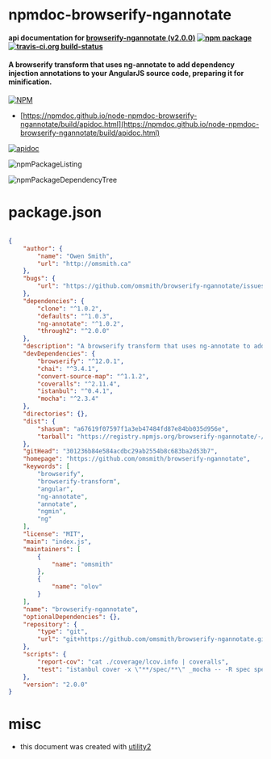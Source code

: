 # npmdoc-browserify-ngannotate

#### api documentation for  [browserify-ngannotate (v2.0.0)](https://github.com/omsmith/browserify-ngannotate)  [![npm package](https://img.shields.io/npm/v/npmdoc-browserify-ngannotate.svg?style=flat-square)](https://www.npmjs.org/package/npmdoc-browserify-ngannotate) [![travis-ci.org build-status](https://api.travis-ci.org/npmdoc/node-npmdoc-browserify-ngannotate.svg)](https://travis-ci.org/npmdoc/node-npmdoc-browserify-ngannotate)

#### A browserify transform that uses ng-annotate to add dependency injection annotations to your AngularJS source code, preparing it for minification.

[![NPM](https://nodei.co/npm/browserify-ngannotate.png?downloads=true&downloadRank=true&stars=true)](https://www.npmjs.com/package/browserify-ngannotate)

- [https://npmdoc.github.io/node-npmdoc-browserify-ngannotate/build/apidoc.html](https://npmdoc.github.io/node-npmdoc-browserify-ngannotate/build/apidoc.html)

[![apidoc](https://npmdoc.github.io/node-npmdoc-browserify-ngannotate/build/screenCapture.buildCi.browser.%252Ftmp%252Fbuild%252Fapidoc.html.png)](https://npmdoc.github.io/node-npmdoc-browserify-ngannotate/build/apidoc.html)

![npmPackageListing](https://npmdoc.github.io/node-npmdoc-browserify-ngannotate/build/screenCapture.npmPackageListing.svg)

![npmPackageDependencyTree](https://npmdoc.github.io/node-npmdoc-browserify-ngannotate/build/screenCapture.npmPackageDependencyTree.svg)



# package.json

```json

{
    "author": {
        "name": "Owen Smith",
        "url": "http://omsmith.ca"
    },
    "bugs": {
        "url": "https://github.com/omsmith/browserify-ngannotate/issues"
    },
    "dependencies": {
        "clone": "^1.0.2",
        "defaults": "^1.0.3",
        "ng-annotate": "^1.0.2",
        "through2": "^2.0.0"
    },
    "description": "A browserify transform that uses ng-annotate to add dependency injection annotations to your AngularJS source code, preparing it for minification.",
    "devDependencies": {
        "browserify": "^12.0.1",
        "chai": "^3.4.1",
        "convert-source-map": "^1.1.2",
        "coveralls": "^2.11.4",
        "istanbul": "^0.4.1",
        "mocha": "^2.3.4"
    },
    "directories": {},
    "dist": {
        "shasum": "a67619f07597f1a3eb47484fd87e84bb035d956e",
        "tarball": "https://registry.npmjs.org/browserify-ngannotate/-/browserify-ngannotate-2.0.0.tgz"
    },
    "gitHead": "301236b84e584acdbc29ab2554b8c683ba2d53b7",
    "homepage": "https://github.com/omsmith/browserify-ngannotate",
    "keywords": [
        "browserify",
        "browserify-transform",
        "angular",
        "ng-annotate",
        "annotate",
        "ngmin",
        "ng"
    ],
    "license": "MIT",
    "main": "index.js",
    "maintainers": [
        {
            "name": "omsmith"
        },
        {
            "name": "olov"
        }
    ],
    "name": "browserify-ngannotate",
    "optionalDependencies": {},
    "repository": {
        "type": "git",
        "url": "git+https://github.com/omsmith/browserify-ngannotate.git"
    },
    "scripts": {
        "report-cov": "cat ./coverage/lcov.info | coveralls",
        "test": "istanbul cover -x \"**/spec/**\" _mocha -- -R spec spec"
    },
    "version": "2.0.0"
}
```



# misc
- this document was created with [utility2](https://github.com/kaizhu256/node-utility2)
